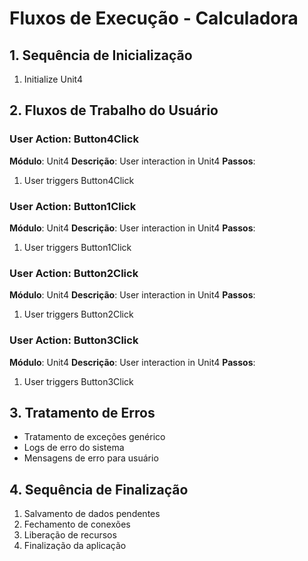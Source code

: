 # Fluxos de Execução - Calculadora

## 1. Sequência de Inicialização

1. Initialize Unit4


## 2. Fluxos de Trabalho do Usuário

### User Action: Button4Click
**Módulo**: Unit4
**Descrição**: User interaction in Unit4
**Passos**:
1. User triggers Button4Click

### User Action: Button1Click
**Módulo**: Unit4
**Descrição**: User interaction in Unit4
**Passos**:
1. User triggers Button1Click

### User Action: Button2Click
**Módulo**: Unit4
**Descrição**: User interaction in Unit4
**Passos**:
1. User triggers Button2Click

### User Action: Button3Click
**Módulo**: Unit4
**Descrição**: User interaction in Unit4
**Passos**:
1. User triggers Button3Click

## 3. Tratamento de Erros

- Tratamento de exceções genérico
- Logs de erro do sistema
- Mensagens de erro para usuário


## 4. Sequência de Finalização

1. Salvamento de dados pendentes
2. Fechamento de conexões
3. Liberação de recursos
4. Finalização da aplicação
